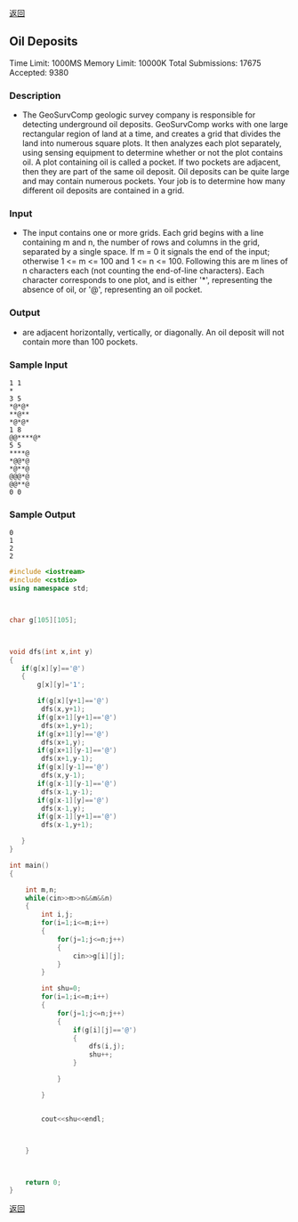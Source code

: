 [返回](https://github.com/superkunn/acmer#poj)
## Oil Deposits

Time Limit: 1000MS		Memory Limit: 10000K
Total Submissions: 17675		Accepted: 9380
### Description

* The GeoSurvComp geologic survey company is responsible for detecting underground oil deposits. GeoSurvComp works with one large rectangular region of land at a time, and creates a grid that divides the land into numerous square plots. It then analyzes each plot separately, using sensing equipment to determine whether or not the plot contains oil. A plot containing oil is called a pocket. If two pockets are adjacent, then they are part of the same oil deposit. Oil deposits can be quite large and may contain numerous pockets. Your job is to determine how many different oil deposits are contained in a grid.
### Input

* The input contains one or more grids. Each grid begins with a line containing m and n, the number of rows and columns in the grid, separated by a single space. If m = 0 it signals the end of the input; otherwise 1 <= m <= 100 and 1 <= n <= 100. Following this are m lines of n characters each (not counting the end-of-line characters). Each character corresponds to one plot, and is either '*', representing the absence of oil, or '@', representing an oil pocket. 

### Output

* are adjacent horizontally, vertically, or diagonally. An oil deposit will not contain more than 100 pockets.

### Sample Input
```
1 1
*
3 5
*@*@*
**@**
*@*@*
1 8
@@****@*
5 5 
****@
*@@*@
*@**@
@@@*@
@@**@
0 0
```
### Sample Output

```
0
1
2
2
```

```c++
#include <iostream>
#include <cstdio>
using namespace std;



char g[105][105];



void dfs(int x,int y)
{
   if(g[x][y]=='@')
   {
       g[x][y]='1';

       if(g[x][y+1]=='@')
        dfs(x,y+1);
       if(g[x+1][y+1]=='@')
        dfs(x+1,y+1);
       if(g[x+1][y]=='@')
        dfs(x+1,y);
       if(g[x+1][y-1]=='@')
        dfs(x+1,y-1);
       if(g[x][y-1]=='@')
        dfs(x,y-1);
       if(g[x-1][y-1]=='@')
        dfs(x-1,y-1);
       if(g[x-1][y]=='@')
        dfs(x-1,y);
       if(g[x-1][y+1]=='@')
        dfs(x-1,y+1);

   }
}

int main()
{

    int m,n;
    while(cin>>m>>n&&m&&n)
    {
        int i,j;
        for(i=1;i<=m;i++)
        {
            for(j=1;j<=n;j++)
            {
                cin>>g[i][j];
            }
        }

        int shu=0;
        for(i=1;i<=m;i++)
        {
            for(j=1;j<=n;j++)
            {
                if(g[i][j]=='@')
                {
                    dfs(i,j);
                    shu++;
                }

            }

        }


        cout<<shu<<endl;



    }



    return 0;
}
```
[返回](https://github.com/superkunn/acmer#poj)
